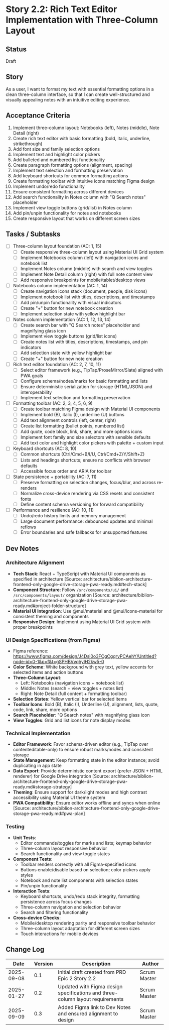 # Story 2.2: Rich Text Editor Implementation with Three-Column Layout

## Status
Draft

## Story
As a user,
I want to format my text with essential formatting options in a clean three-column interface,
so that I can create well-structured and visually appealing notes with an intuitive editing experience.

## Acceptance Criteria
1. Implement three-column layout: Notebooks (left), Notes (middle), Note Detail (right)
2. Create rich text editor with basic formatting (bold, italic, underline, strikethrough)
3. Add font size and family selection options
4. Implement text and highlight color pickers
5. Add bulleted and numbered list functionality
6. Create paragraph formatting options (alignment, spacing)
7. Implement text selection and formatting preservation
8. Add keyboard shortcuts for common formatting actions
9. Create formatting toolbar with intuitive icons matching Figma design
10. Implement undo/redo functionality
11. Ensure consistent formatting across different devices
12. Add search functionality in Notes column with "Q Search notes" placeholder
13. Implement view toggle buttons (grid/list) in Notes column
14. Add pin/unpin functionality for notes and notebooks
15. Create responsive layout that works on different screen sizes

## Tasks / Subtasks
- [ ] Three-column layout foundation (AC: 1, 15)
  - [ ] Create responsive three-column layout using Material UI Grid system
  - [ ] Implement Notebooks column (left) with navigation icons and notebook list
  - [ ] Implement Notes column (middle) with search and view toggles
  - [ ] Implement Note Detail column (right) with full note content view
  - [ ] Add responsive breakpoints for mobile/tablet/desktop views
- [ ] Notebooks column implementation (AC: 1, 14)
  - [ ] Create navigation icons stack (document, people, disk icons)
  - [ ] Implement notebook list with titles, descriptions, and timestamps
  - [ ] Add pin/unpin functionality with visual indicators
  - [ ] Create "+" button for new notebook creation
  - [ ] Implement selection state with yellow highlight bar
- [ ] Notes column implementation (AC: 1, 12, 13, 14)
  - [ ] Create search bar with "Q Search notes" placeholder and magnifying glass icon
  - [ ] Implement view toggle buttons (grid/list icons)
  - [ ] Create notes list with titles, descriptions, timestamps, and pin indicators
  - [ ] Add selection state with yellow highlight bar
  - [ ] Create "+" button for new note creation
- [ ] Rich text editor foundation (AC: 2, 7, 10, 11)
  - [ ] Select editor framework (e.g., TipTap/ProseMirror/Slate) aligned with PWA goals
  - [ ] Configure schema/nodes/marks for basic formatting and lists
  - [ ] Ensure deterministic serialization for storage (HTML/JSON) and interoperability
  - [ ] Implement text selection and formatting preservation
- [ ] Formatting toolbar (AC: 2, 3, 4, 5, 6, 9)
  - [ ] Create toolbar matching Figma design with Material UI components
  - [ ] Implement bold (B), italic (I), underline (U) buttons
  - [ ] Add text alignment controls (left, center, right)
  - [ ] Create list formatting (bullet points, numbered list)
  - [ ] Add quote, code block, link, share, and more options icons
  - [ ] Implement font family and size selectors with sensible defaults
  - [ ] Add text color and highlight color pickers with palette + custom input
- [ ] Keyboard shortcuts (AC: 8, 10)
  - [ ] Common shortcuts (Ctrl/Cmd+B/I/U, Ctrl/Cmd+Z/Y/Shift+Z)
  - [ ] Lists and headings shortcuts; ensure no conflicts with browser defaults
  - [ ] Accessible focus order and ARIA for toolbar
- [ ] State persistence + portability (AC: 7, 11)
  - [ ] Preserve formatting on selection changes, focus/blur, and across re-renders
  - [ ] Normalize cross-device rendering via CSS resets and consistent fonts
  - [ ] Define content schema versioning for forward compatibility
- [ ] Performance and resilience (AC: 10, 11)
  - [ ] Undo/redo history limits and memory management
  - [ ] Large document performance: debounced updates and minimal reflows
  - [ ] Error boundaries and safe fallbacks for unsupported features

## Dev Notes

### Architecture Alignment
- **Tech Stack**: React + TypeScript with Material UI components as specified in architecture [Source: architecture/biblion-architecture-frontend-only-google-drive-storage-pwa-ready.md#tech-stack]
- **Component Structure**: Follow `/src/components/ui/` and `/src/components/layout/` organization [Source: architecture/biblion-architecture-frontend-only-google-drive-storage-pwa-ready.md#project-folder-structure]
- **Material UI Integration**: Use @mui/material and @mui/icons-material for consistent theming and components
- **Responsive Design**: Implement using Material UI Grid system with proper breakpoints

### UI Design Specifications (from Figma)
- Figma reference: https://www.figma.com/design/J4Dsi0o3FCgCgqrvPCAehY/Untitled?node-id=0-1&p=f&t=gSPHBVvqhylH2kw5-0
- **Color Scheme**: White background with grey text, yellow accents for selected items and action buttons
- **Three-Column Layout**: 
  - Left: Notebooks (navigation icons + notebook list)
  - Middle: Notes (search + view toggles + notes list)  
  - Right: Note Detail (full content + formatting toolbar)
- **Selection States**: Yellow vertical bar for selected items
- **Toolbar Icons**: Bold (B), Italic (I), Underline (U), alignment, lists, quote, code, link, share, more options
- **Search Placeholder**: "Q Search notes" with magnifying glass icon
- **View Toggles**: Grid and list icons for note display modes

### Technical Implementation
- **Editor Framework**: Favor schema-driven editor (e.g., TipTap over contenteditable-only) to ensure robust marks/nodes and consistent storage
- **State Management**: Keep formatting state in the editor instance; avoid duplicating in app state
- **Data Export**: Provide deterministic content export (prefer JSON + HTML renderer) for Google Drive integration [Source: architecture/biblion-architecture-frontend-only-google-drive-storage-pwa-ready.md#storage-strategy]
- **Theming**: Ensure support for dark/light modes and high contrast accessibility using Material UI theme system
- **PWA Compatibility**: Ensure editor works offline and syncs when online [Source: architecture/biblion-architecture-frontend-only-google-drive-storage-pwa-ready.md#pwa-plan]

### Testing
- **Unit Tests**: 
  - Editor commands/toggles for marks and lists; keymap behavior
  - Three-column layout responsive behavior
  - Search functionality and view toggle states
- **Component Tests**: 
  - Toolbar renders correctly with all Figma-specified icons
  - Buttons enable/disable based on selection; color pickers apply styles
  - Notebook and note list components with selection states
  - Pin/unpin functionality
- **Interaction Tests**: 
  - Keyboard shortcuts, undo/redo stack integrity, formatting persistence across focus changes
  - Three-column navigation and selection behavior
  - Search and filtering functionality
- **Cross-device Checks**: 
  - Mobile/desktop rendering parity and responsive toolbar behavior
  - Three-column layout adaptation for different screen sizes
  - Touch interactions for mobile devices

## Change Log
| Date | Version | Description | Author |
| ---- | ------- | ----------- | ------ |
| 2025-09-08 | 0.1 | Initial draft created from PRD Epic 2 Story 2.2 | Scrum Master |
| 2025-01-27 | 0.2 | Updated with Figma design specifications and three-column layout requirements | Scrum Master |
| 2025-09-09 | 0.3 | Added Figma link to Dev Notes and ensured alignment to design | Scrum Master |



